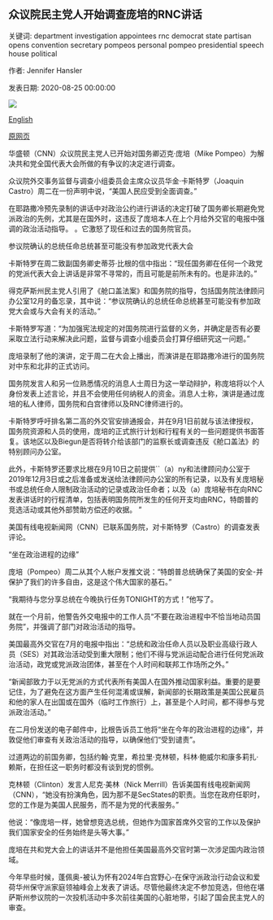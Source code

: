 ## 众议院民主党人开始调查庞培的RNC讲话

关键词: department investigation appointees rnc democrat state partisan opens convention secretary pompeos personal pompeo presidential speech house political

作者: Jennifer Hansler

发表日期: 2020-08-25 00:00:00

![](https://cdn.cnn.com/cnnnext/dam/assets/200804113929-01-mike-pompeo-0723-super-tease.jpg)

[English](House%20Democrat%20opens%20investigation%20into%20Pompeo%27s%20RNC%20speech.md)

[原网页](https://edition.cnn.com/2020/08/25/politics/castro-investigation-pompeo-rnc-speech/index.html)

华盛顿（CNN）众议院民主党人已开始对国务卿迈克·庞培（Mike Pompeo）为解决共和党全国代表大会所做的有争议的决定进行调查。

众议院外交事务监督与调查小组委员会主席众议员华金·卡斯特罗（Joaquin Castro）周二在一份声明中说，“美国人民应受到全面调查。”

在耶路撒冷预先录制的讲话中对政治公约进行讲话的决定打破了国务卿长期避免党派政治的先例，尤其是在国外时，这违反了庞培本人在上个月给外交官的电报中强调的政治活动指导。 。它激怒了现任和过去的国务院官员。

参议院确认的总统任命总统甚至可能没有参加政党代表大会

卡斯特罗在周二致副国务卿史蒂芬·比根的信中指出：“现任国务卿在任何一个政党的党派代表大会上讲话是非常不寻常的，而且可能是前所未有的。也是非法的。”

得克萨斯州民主党人引用了《舱口盖法案》和国务院的指导，包括国务院法律顾问办公室12月的备忘录，其中说：“参议院确认的总统任命总统甚至可能没有参加政党大会或与大会有关的活动。”

卡斯特罗写道：“为加强宪法规定的对国务院进行监督的义务，并确定是否有必要采取立法行动来解决此问题，监督与调查小组委员会打算仔细研究这一问题。”

庞培录制了他的演讲，定于周二在大会上播出，而演讲是在耶路撒冷进行的国务院对中东和北非的正式访问。

国务院发言人和另一位熟悉情况的消息人士周日为这一举动辩护，称庞培将以个人身份发表上述言论，并且不会使用任何纳税人的资金。消息人士称，演讲是通过庞培的私人律师，国务院和白宫律师以及RNC律师进行的。

卡斯特罗呼吁排名第二高的外交官安排通报会，并在9月1日前就与该法律授权，国务院资源和人员的使用，庞培的正式旅行计划和行程有关的一些问题提供书面答复。该地区以及Biegun是否将转介给该部门的监察长或调查违反《舱口盖法》的特别顾问办公室。

此外，卡斯特罗还要求比根在9月10日之前提供``（a）ny和法律顾问办公室于2019年12月3日或之后准备或发送给法律顾问办公室的所有记录，以及有关庞培秘书或总统任命人限制政治活动的记录或政治任命者；以及（a）庞培秘书在向RNC发表讲话时的行程清单，包括表明国务院所发生的任何开支均由RNC，特朗普的竞选活动或其他外部赞助方偿还的收据。 ”

美国有线电视新闻网（CNN）已联系国务院，对卡斯特罗（Castro）的调查发表评论。

“坐在政治进程的边缘”

庞培（Pompeo）周二从其个人帐户发推文说：“特朗普总统确保了美国的安全-并保护了我们的许多自由，这是这个伟大国家的基石。”

“我期待与您分享总统在今晚执行任务TONIGHT的方式！”他写了。

就在一个月前，他警告外交电报中的工作人员“不要在政治进程中不恰当地动员国务院”，并强调了部门对政治活动的指导。

美国最高外交官在7月的电报中指出：“总统和政治任命人员以及职业高级行政人员（SES）对其政治活动受到重大限制；他们不得与党派运动配合进行任何党派政治活动，政党或党派政治团体，甚至在个人时间和联邦工作场所之外。”

“新闻部致力于以无党派的方式代表所有美国人在国外推动国家利益。重要的是要记住，为了避免在这方面产生任何混淆或误解，新闻部的长期政策是美国公民雇员和他的家人在出国或在国外（临时工作旅行）上，甚至是个人时间，都不得参与党派政治活动。”

在二月份发送的电子邮件中，比根告诉员工他将“坐在今年的政治进程的边缘”，并敦促他们审查有关政治活动的指导，以确保他们“受到谴责”。

过道两边的前国务卿，包括约翰·克里，希拉里·克林顿，科林·鲍威尔和康多莉扎·赖斯，在担任这一职务时都没有谈到党的惯例。

克林顿（Clinton）发言人尼克·美林（Nick Merrill）告诉美国有线电视新闻网（CNN），“她没有扮演角色，因为那不是SecStates的职责。当您在政府任职时，您的工作是为美国人民服务，而不是为党的代表服务。”

他说：“像庞培一样，她曾想竞选总统，但她作为国家首席外交官的工作以及保护我们国家安全的任务始终是头等大事。”

庞培在共和党大会上的讲话并不是他担任美国最高外交官时第一次涉足国内政治领域。

今年早些时候，蓬佩奥-被认为怀有2024年白宫野心-在保守派政治行动会议和爱荷华州保守派家庭领袖峰会上发表了讲话。尽管他最终决定不参加竞选，但他在堪萨斯州参议院的一次投机活动中多次前往美国的心脏地带，引起了国会民主党人的审查。